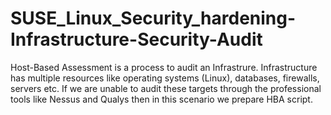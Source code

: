 # SUSE_Linux_Security_hardening-Infrastructure-Security-Audit
Host-Based Assessment is a process to audit an Infrastrure. Infrastructure has multiple resources like operating systems (Linux), databases, firewalls, servers etc. If we are unable to audit these targets through the professional tools like Nessus and Qualys then in this scenario we prepare HBA script.
